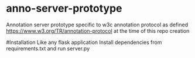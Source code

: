 # anno-server-prototype
Annotation server prototype specific to w3c annotation protocol as defined https://www.w3.org/TR/annotation-protocol at the time of this repo creation

#Installation
Like any flask application
Install dependencies from requirements.txt
and run server.py

